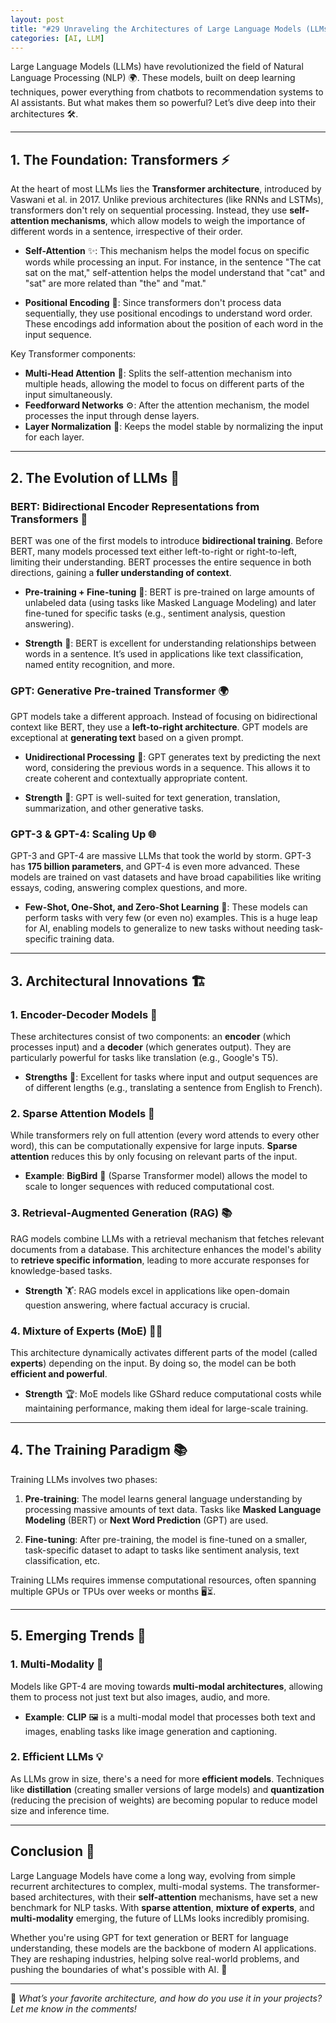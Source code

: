 ```yaml
---
layout: post
title: "#29 Unraveling the Architectures of Large Language Models (LLMs) 🧠🤖"
categories: [AI, LLM]
---
```


Large Language Models (LLMs) have revolutionized the field of Natural Language Processing (NLP) 🌍. These models, built on deep learning techniques, power everything from chatbots to recommendation systems to AI assistants. But what makes them so powerful? Let’s dive deep into their architectures 🛠️.

---

## 1. The Foundation: Transformers ⚡

At the heart of most LLMs lies the **Transformer architecture**, introduced by Vaswani et al. in 2017. Unlike previous architectures (like RNNs and LSTMs), transformers don't rely on sequential processing. Instead, they use **self-attention mechanisms**, which allow models to weigh the importance of different words in a sentence, irrespective of their order.

- **Self-Attention** ✨: This mechanism helps the model focus on specific words while processing an input. For instance, in the sentence "The cat sat on the mat," self-attention helps the model understand that "cat" and "sat" are more related than "the" and "mat."
  
- **Positional Encoding** 📏: Since transformers don't process data sequentially, they use positional encodings to understand word order. These encodings add information about the position of each word in the input sequence.

Key Transformer components:
- **Multi-Head Attention** 🧠: Splits the self-attention mechanism into multiple heads, allowing the model to focus on different parts of the input simultaneously.
- **Feedforward Networks** ⚙️: After the attention mechanism, the model processes the input through dense layers.
- **Layer Normalization** 🧪: Keeps the model stable by normalizing the input for each layer.

---

## 2. The Evolution of LLMs 🧬

### BERT: Bidirectional Encoder Representations from Transformers 🐝
BERT was one of the first models to introduce **bidirectional training**. Before BERT, many models processed text either left-to-right or right-to-left, limiting their understanding. BERT processes the entire sequence in both directions, gaining a **fuller understanding of context**.

- **Pre-training + Fine-tuning** 🔄: BERT is pre-trained on large amounts of unlabeled data (using tasks like Masked Language Modeling) and later fine-tuned for specific tasks (e.g., sentiment analysis, question answering).
  
- **Strength** 💪: BERT is excellent for understanding relationships between words in a sentence. It’s used in applications like text classification, named entity recognition, and more.

### GPT: Generative Pre-trained Transformer 🌍
GPT models take a different approach. Instead of focusing on bidirectional context like BERT, they use a **left-to-right architecture**. GPT models are exceptional at **generating text** based on a given prompt.

- **Unidirectional Processing** 🔁: GPT generates text by predicting the next word, considering the previous words in a sequence. This allows it to create coherent and contextually appropriate content.
  
- **Strength** 🧨: GPT is well-suited for text generation, translation, summarization, and other generative tasks.

### GPT-3 & GPT-4: Scaling Up 🌐
GPT-3 and GPT-4 are massive LLMs that took the world by storm. GPT-3 has **175 billion parameters**, and GPT-4 is even more advanced. These models are trained on vast datasets and have broad capabilities like writing essays, coding, answering complex questions, and more.

- **Few-Shot, One-Shot, and Zero-Shot Learning** 🏹: These models can perform tasks with very few (or even no) examples. This is a huge leap for AI, enabling models to generalize to new tasks without needing task-specific training data.

---

## 3. Architectural Innovations 🏗️

### 1. **Encoder-Decoder Models** 🔄
These architectures consist of two components: an **encoder** (which processes input) and a **decoder** (which generates output). They are particularly powerful for tasks like translation (e.g., Google's T5).

- **Strengths** 🚀: Excellent for tasks where input and output sequences are of different lengths (e.g., translating a sentence from English to French).

### 2. **Sparse Attention Models** 🎯
While transformers rely on full attention (every word attends to every other word), this can be computationally expensive for large inputs. **Sparse attention** reduces this by only focusing on relevant parts of the input.

- **Example**: **BigBird** 🦤 (Sparse Transformer model) allows the model to scale to longer sequences with reduced computational cost.

### 3. **Retrieval-Augmented Generation (RAG)** 📚
RAG models combine LLMs with a retrieval mechanism that fetches relevant documents from a database. This architecture enhances the model's ability to **retrieve specific information**, leading to more accurate responses for knowledge-based tasks.

- **Strength** 🏋️: RAG models excel in applications like open-domain question answering, where factual accuracy is crucial.

### 4. **Mixture of Experts (MoE)** 🧑‍🔬
This architecture dynamically activates different parts of the model (called **experts**) depending on the input. By doing so, the model can be both **efficient and powerful**.

- **Strength** 🏆: MoE models like GShard reduce computational costs while maintaining performance, making them ideal for large-scale training.

---

## 4. The Training Paradigm 📚

Training LLMs involves two phases:

1. **Pre-training**: The model learns general language understanding by processing massive amounts of text data. Tasks like **Masked Language Modeling** (BERT) or **Next Word Prediction** (GPT) are used.

2. **Fine-tuning**: After pre-training, the model is fine-tuned on a smaller, task-specific dataset to adapt to tasks like sentiment analysis, text classification, etc.

Training LLMs requires immense computational resources, often spanning multiple GPUs or TPUs over weeks or months 🖥️⏳.

---

## 5. Emerging Trends 🚀

### 1. **Multi-Modality** 🎨
Models like GPT-4 are moving towards **multi-modal architectures**, allowing them to process not just text but also images, audio, and more.

- **Example**: **CLIP** 🖼️ is a multi-modal model that processes both text and images, enabling tasks like image generation and captioning.

### 2. **Efficient LLMs** 💡
As LLMs grow in size, there's a need for more **efficient models**. Techniques like **distillation** (creating smaller versions of large models) and **quantization** (reducing the precision of weights) are becoming popular to reduce model size and inference time.

---

## Conclusion 🏁

Large Language Models have come a long way, evolving from simple recurrent architectures to complex, multi-modal systems. The transformer-based architectures, with their **self-attention** mechanisms, have set a new benchmark for NLP tasks. With **sparse attention**, **mixture of experts**, and **multi-modality** emerging, the future of LLMs looks incredibly promising.

Whether you're using GPT for text generation or BERT for language understanding, these models are the backbone of modern AI applications. They are reshaping industries, helping solve real-world problems, and pushing the boundaries of what's possible with AI. 🌟

---

💬 *What’s your favorite architecture, and how do you use it in your projects? Let me know in the comments!*
